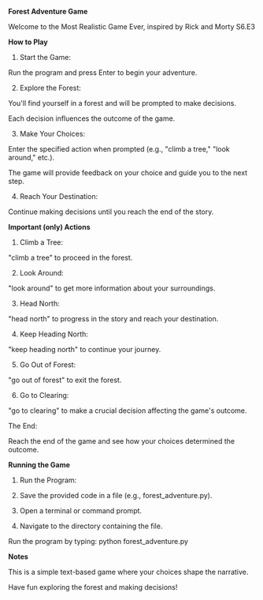 **Forest Adventure Game**

Welcome to the Most Realistic Game Ever, inspired by Rick and Morty S6.E3

**How to Play**

1. Start the Game:

Run the program and press Enter to begin your adventure.

2. Explore the Forest:

You'll find yourself in a forest and will be prompted to make decisions.

Each decision influences the outcome of the game.

3. Make Your Choices:

Enter the specified action when prompted (e.g., "climb a tree," "look around," etc.).

The game will provide feedback on your choice and guide you to the next step.

4. Reach Your Destination:

Continue making decisions until you reach the end of the story.

**Important (only) Actions**

1. Climb a Tree:

"climb a tree" to proceed in the forest.

2. Look Around:

"look around" to get more information about your surroundings.

3. Head North:

"head north" to progress in the story and reach your destination.

4. Keep Heading North:

"keep heading north" to continue your journey.

5. Go Out of Forest:

"go out of forest" to exit the forest.

6. Go to Clearing:

"go to clearing" to make a crucial decision affecting the game's outcome.

The End:

Reach the end of the game and see how your choices determined the outcome.

**Running the Game**

1. Run the Program:

2. Save the provided code in a file (e.g., forest_adventure.py).

3. Open a terminal or command prompt.

4. Navigate to the directory containing the file.

Run the program by typing: python forest_adventure.py

**Notes**

This is a simple text-based game where your choices shape the narrative.

Have fun exploring the forest and making decisions!
